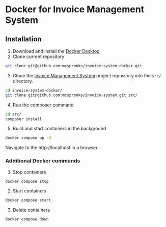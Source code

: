 # Docker for Invoice Management System

## Installation 

1. Download and install the [Docker Desktop](https://www.docker.com/products/docker-desktop/)
2. Clone current repository
```bash
git clone git@github.com:mcspronko/invoice-system-docker.git
```

3. Clone the [Invoice Management System](https://github.com/mcspronko/invoice-system-docker) project repository into the `src/` directory.
```bash
cd invoice-system-docker/
git clone git@github.com:mcspronko/invoice-system.git src/
```

4. Run the composer command
```bash
cd src/
composer install 
```

5. Build and start containers in the background 
```bash
docker compose up -d
```

Navigate to the http://localhost in a browser.

### Additional Docker commands

1. Stop containers
```bash
docker compose stop
```

2. Start containers
```bash
docker compose start
```

3. Delete containers
```bash
docker compose down 
```
